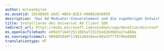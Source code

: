 ```yaml
---
author: mcleanbyron
ms.assetid: 28C6D865-2A5C-4B64-82E3-49A862A36850
description: "Das Ad Mediator-Steuerelement und die zugehörigen Entwicklungstools sind im Microsoft Universal Ad Client SDK verfügbar."
title: Installieren des Universal Ad Client SDK
redirect_url: https://msdn.microsoft.com/windows/uwp/monetize/microsoft-store-services-sdk
ms.openlocfilehash: e09e5f164f25116b5af23155e838db03a1fa4b8a
ms.sourcegitcommit: 909d859a0f11981a8d1beac0da35f779786a6889
translationtype: HT
---
```

